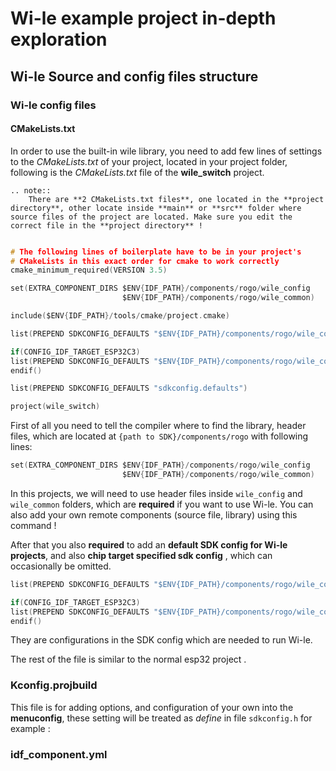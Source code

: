 # Wi-le example project in-depth exploration 

## Wi-le Source and config files structure

### Wi-le config files
#### CMakeLists.txt
In order to use the built-in wile library, you need to add few lines of settings to the *CMakeLists.txt* of your project, located in your project folder, following is the *CMakeLists.txt* file of the **wile_switch** project.

```{eval-rst}
.. note::
    There are **2 CMakeLists.txt files**, one located in the **project directory**, other locate inside **main** or **src** folder where source files of the project are located. Make sure you edit the correct file in the **project directory** !

```
```C

# The following lines of boilerplate have to be in your project's
# CMakeLists in this exact order for cmake to work correctly
cmake_minimum_required(VERSION 3.5)

set(EXTRA_COMPONENT_DIRS $ENV{IDF_PATH}/components/rogo/wile_config
                         $ENV{IDF_PATH}/components/rogo/wile_common)

include($ENV{IDF_PATH}/tools/cmake/project.cmake)

list(PREPEND SDKCONFIG_DEFAULTS "$ENV{IDF_PATH}/components/rogo/wile_common/sdkconfig.wile")

if(CONFIG_IDF_TARGET_ESP32C3)
list(PREPEND SDKCONFIG_DEFAULTS "$ENV{IDF_PATH}/components/rogo/wile_common/sdkconfig.wile.esp32c3")
endif()

list(PREPEND SDKCONFIG_DEFAULTS "sdkconfig.defaults")

project(wile_switch)

```

First of all you need to tell the compiler where to find the library, header files, which are located at `{path to SDK}/components/rogo` with following lines:
```C
set(EXTRA_COMPONENT_DIRS $ENV{IDF_PATH}/components/rogo/wile_config
                         $ENV{IDF_PATH}/components/rogo/wile_common)
```
In this projects, we will need to use header files inside `wile_config` and `wile_common` folders, which are **required** if you want to use Wi-le.
You can also add your own remote components (source file, library) using this command !

After that you also **required** to add an **default SDK config for Wi-le projects**, and also **chip target specified sdk config** , which can occasionally be omitted.

```C
list(PREPEND SDKCONFIG_DEFAULTS "$ENV{IDF_PATH}/components/rogo/wile_common/sdkconfig.wile")

if(CONFIG_IDF_TARGET_ESP32C3)
list(PREPEND SDKCONFIG_DEFAULTS "$ENV{IDF_PATH}/components/rogo/wile_common/sdkconfig.wile.esp32c3")
endif()
```

They are configurations in the SDK config which are needed to run Wi-le.

The rest of the file is similar to the normal esp32 project .

### Kconfig.projbuild
This file is for adding options, and configuration of your own into the **menuconfig**, these setting will be treated as *define* in file `sdkconfig.h` for example :



### idf_component.yml
